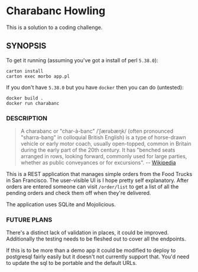 # Charabanc Howling

This is a solution to a coding challenge.

## SYNOPSIS

To get it running (assuming you've got a install of perl `5.38.0`):

```
carton install
carton exec morbo app.pl
```

If you don't have `5.38.0` but you have `docker` then you can do (untested):

```
docker build .
docker run charabanc
```

### DESCRIPTION

> A charabanc or "char-à-banc" /ˈʃærəbæŋk/ (often pronounced "sharra-bang"
> in colloquial British English) is a type of horse-drawn vehicle or early motor
> coach, usually open-topped, common in Britain during the early part of the 20th
> century. It has "benched seats arranged in rows, looking forward, commonly used
> for large parties, whether as public conveyances or for excursions".
> -- [Wikipedia](https://en.wikipedia.org/wiki/Charabanc)

This is a REST application that manages simple orders from the Food Trucks in
San Francisco. The user-visible UI is I hope pretty self explanatory. After
orders are entered someone can visit `/order/list` to get a list of all the
pending orders and check them off when they're delivered.

The application uses SQLite and Mojolicious.

### FUTURE PLANS

There's a distinct lack of validation in places, it could be improved.
Additionally the testing needs to be fleshed out to cover all the endpoints.

If this is to be more than a demo app it could be modified to deploy to
postgresql fairly easily but it doesn't not currently support that. You'd need
to update the sql to be portable and the default URLs.
